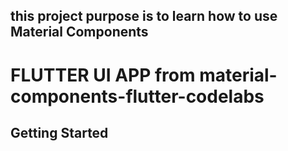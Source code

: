 ## this project purpose is to learn how to use Material Components

# FLUTTER UI APP from material-components-flutter-codelabs

## Getting Started
